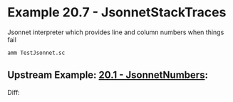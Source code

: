 # Example 20.7 - JsonnetStackTraces
Jsonnet interpreter which provides line and column numbers when things fail

```bash
amm TestJsonnet.sc
```

## Upstream Example: [20.1 - JsonnetNumbers](https://github.com/handsonscala/handsonscala/tree/v1/examples/20.1%20-%20JsonnetNumbers):
Diff:
```diff
```
